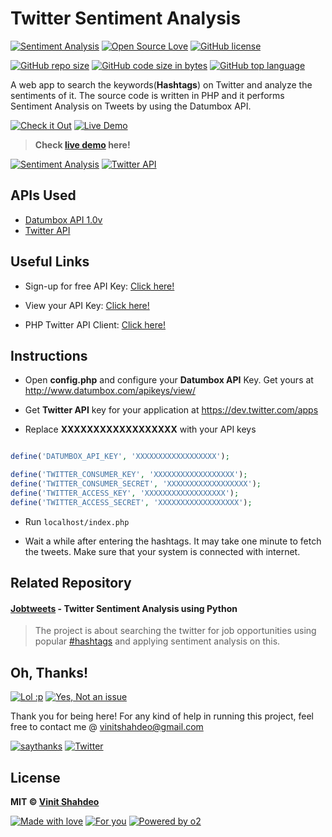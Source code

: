 # Twitter Sentiment Analysis

[![Sentiment Analysis](https://img.shields.io/static/v1.svg?label=Sentiment&message=Analysis&color=9cf&logo=twitter&style=flat&logoColor=white&colorA=informational)](https://github.com/vinitshahdeo/TwitterSentimentAnalysis/) [![Open Source Love](https://badges.frapsoft.com/os/v1/open-source.svg?v=103)](https://github.com/vinitshahdeo/) 
[![GitHub license](https://img.shields.io/github/license/vinitshahdeo/TwitterSentimentAnalysis.svg)](https://github.com/vinitshahdeo/TwitterSentimentAnalysis/blob/master/LICENSE) 

[![GitHub repo size](https://img.shields.io/github/repo-size/vinitshahdeo/TwitterSentimentAnalysis.svg?logo=github&style=social)](https://github.com/vinitshahdeo/) [![GitHub code size in bytes](https://img.shields.io/github/languages/code-size/vinitshahdeo/TwitterSentimentAnalysis.svg?logo=git&style=social)](https://github.com/vinitshahdeo/) [![GitHub top language](https://img.shields.io/github/languages/top/vinitshahdeo/TwitterSentimentAnalysis.svg?logo=python&style=social)](https://github.com/vinitshahdeo/)

A web app to search the keywords(**Hashtags**) on Twitter and analyze the sentiments of it. The source code is written in PHP and it performs Sentiment Analysis on Tweets by using the Datumbox API.

[![Check it Out](https://forthebadge.com/images/badges/check-it-out.svg)](https://github.com/vinitshahdeo) [![Live Demo](https://forthebadge.com/images/badges/its-not-a-lie-if-you-believe-it.svg)](https://github.com/vinitshahdeo)

> **Check [live demo](http://vinitshahdeo.com/projects/twitter/) here!**

[![Sentiment Analysis](https://img.shields.io/badge/Sentiment-Analysis-orange.svg?style=for-the-badge)](https://github.com/vinitshahdeo/TwitterSentimentAnalysis/) [![Twitter API](https://img.shields.io/badge/Twitter-API-blue.svg?style=for-the-badge)](https://github.com/vinitshahdeo/TwitterSentimentAnalysis/)

## APIs Used

- [Datumbox API 1.0v](http://www.datumbox.com/users/register/)
- [Twitter API](https://dev.twitter.com/apps)

## Useful Links


- Sign-up for free API Key: [Click here!](http://www.datumbox.com/users/register/)

- View your API Key: [Click here!](http://www.datumbox.com/apikeys/view/)

- PHP Twitter API Client: [Click here!](https://github.com/timwhitlock/php-twitter-api)


## Instructions

 - Open **config.php** and configure your **Datumbox API** Key. Get yours at http://www.datumbox.com/apikeys/view/ 
 
 - Get **Twitter API** key for your application at https://dev.twitter.com/apps
 
 - Replace **XXXXXXXXXXXXXXXXXX** with your API keys

```php

define('DATUMBOX_API_KEY', 'XXXXXXXXXXXXXXXXXX');

define('TWITTER_CONSUMER_KEY', 'XXXXXXXXXXXXXXXXXX');
define('TWITTER_CONSUMER_SECRET', 'XXXXXXXXXXXXXXXXXX');
define('TWITTER_ACCESS_KEY', 'XXXXXXXXXXXXXXXXXX');
define('TWITTER_ACCESS_SECRET', 'XXXXXXXXXXXXXXXXXX'); 

```

 - Run `localhost/index.php`
 
 - Wait a while after entering the hashtags. It may take one minute to fetch the tweets. Make sure that your system is connected with internet.
 
## Related Repository

#### [Jobtweets](https://vinitshahdeo.github.io/jobtweets/) - Twitter Sentiment Analysis using Python

> The project is about searching the twitter for job opportunities using popular [#hashtags](https://twitter.com/search?q=%23jobs&src=typd) and applying sentiment analysis on this.
 
## Oh, Thanks!

[![Lol :p ](https://forthebadge.com/images/badges/you-didnt-ask-for-this.svg)](https://facebook.com/vinit.shahdeo) [![Yes, Not an issue](https://forthebadge.com/images/badges/not-an-issue.svg)](https://instagram.com/vinitshahdeo)

Thank you for being here!
For any kind of help in running this project, feel free to contact me @ [vinitshahdeo@gmail.com](https://mail.google.com/mail/)

[![saythanks](https://img.shields.io/badge/say-thanks-ff69b4.svg)](https://facebook.com/vinit.shahdeo) 
[![Twitter](https://img.shields.io/twitter/url/https/github.com/vinitshahdeo/TwitterSentimentAnalysis.svg?style=social)](https://twitter.com/intent/tweet?text=Twitter%20Sentiment%20Analysis%20by%20@Vinit_Shahdeo%20:&url=https%3A%2F%2Fgithub.com%2Fvinitshahdeo%2FTwitterSentimentAnalysis)

 
## License

**MIT &copy; [Vinit Shahdeo](https://github.com/vinitshahdeo/)**

[![Made with love](https://forthebadge.com/images/badges/built-with-love.svg)](https://github.com/vinitshahdeo) [![For you](https://forthebadge.com/images/badges/for-you.svg)](https://github.com/vinitshahdeo) [![Powered by o2](https://forthebadge.com/images/badges/powered-by-oxygen.svg)](https://facebook.com/vinitshahdeo)
